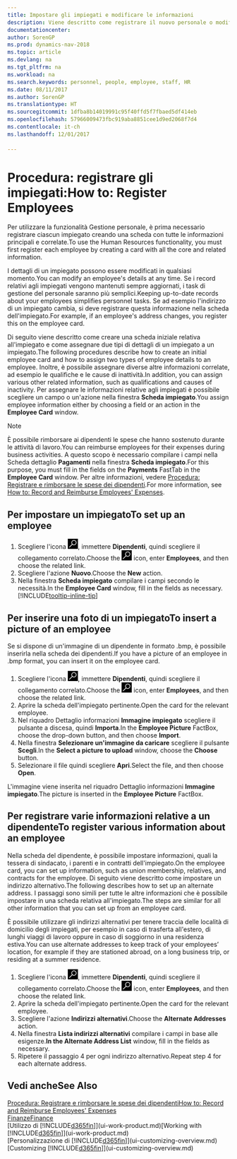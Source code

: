 ```yaml
---
title: Impostare gli impiegati e modificare le informazioni
description: Viene descritto come registrare il nuovo personale o modificare i dati relativi al personale esistente.
documentationcenter: 
author: SorenGP
ms.prod: dynamics-nav-2018
ms.topic: article
ms.devlang: na
ms.tgt_pltfrm: na
ms.workload: na
ms.search.keywords: personnel, people, employee, staff, HR
ms.date: 08/11/2017
ms.author: SorenGP
ms.translationtype: HT
ms.sourcegitcommit: 1dfba8b14019991c95f40ffd5f7fbaed5df414eb
ms.openlocfilehash: 57966009473fbc919aba8851cee1d9ed2068f7d4
ms.contentlocale: it-ch
ms.lasthandoff: 12/01/2017

---
```

# <a name="how-to-register-employees"></a><span data-ttu-id="e75b6-103">Procedura: registrare gli impiegati:</span><span class="sxs-lookup"><span data-stu-id="e75b6-103">How to: Register Employees</span></span>
<span data-ttu-id="e75b6-104">Per utilizzare la funzionalità Gestione personale, è prima necessario registrare ciascun impiegato creando una scheda con tutte le informazioni principali e correlate.</span><span class="sxs-lookup"><span data-stu-id="e75b6-104">To use the Human Resources functionality, you must first register each employee by creating a card with all the core and related information.</span></span>

<span data-ttu-id="e75b6-105">I dettagli di un impiegato possono essere modificati in qualsiasi momento.</span><span class="sxs-lookup"><span data-stu-id="e75b6-105">You can modify an employee's details at any time.</span></span> <span data-ttu-id="e75b6-106">Se i record relativi agli impiegati vengono mantenuti sempre aggiornati, i task di gestione del personale saranno più semplici.</span><span class="sxs-lookup"><span data-stu-id="e75b6-106">Keeping up-to-date records about your employees simplifies personnel tasks.</span></span> <span data-ttu-id="e75b6-107">Se ad esempio l'indirizzo di un impiegato cambia, si deve registrare questa informazione nella scheda dell'impiegato.</span><span class="sxs-lookup"><span data-stu-id="e75b6-107">For example, if an employee's address changes, you register this on the employee card.</span></span>

<span data-ttu-id="e75b6-108">Di seguito viene descritto come creare una scheda iniziale relativa all'impiegato e come assegnare due tipi di dettagli di un impiegato a un impiegato.</span><span class="sxs-lookup"><span data-stu-id="e75b6-108">The following procedures describe how to create an initial employee card and how to assign two types of employee details to an employee.</span></span> <span data-ttu-id="e75b6-109">Inoltre, è possibile assegnare diverse altre informazioni correlate, ad esempio le qualifiche e le cause di inattività.</span><span class="sxs-lookup"><span data-stu-id="e75b6-109">In addition, you can assign various other related information, such as qualifications and causes of inactivity.</span></span> <span data-ttu-id="e75b6-110">Per assegnare le informazioni relative agli impiegati è possibile scegliere un campo o un'azione nella finestra **Scheda impiegato**.</span><span class="sxs-lookup"><span data-stu-id="e75b6-110">You assign employee information either by choosing a field or an action in the **Employee Card** window.</span></span>

> [!NOTE]  
> <span data-ttu-id="e75b6-111">È possibile rimborsare ai dipendenti le spese che hanno sostenuto durante le attività di lavoro.</span><span class="sxs-lookup"><span data-stu-id="e75b6-111">You can reimburse employees for their expenses during business activities.</span></span> <span data-ttu-id="e75b6-112">A questo scopo è necessario compilare i campi nella Scheda dettaglio **Pagamenti** nella finestra **Scheda impiegato**.</span><span class="sxs-lookup"><span data-stu-id="e75b6-112">For this purpose, you must fill in the fields on the **Payments** FastTab in the **Employee Card** window.</span></span> <span data-ttu-id="e75b6-113">Per altre informazioni, vedere [Procedura: Registrare e rimborsare le spese dei dipendenti](finance-how-record-reimburse-employee-expenses.md).</span><span class="sxs-lookup"><span data-stu-id="e75b6-113">For more information, see [How to: Record and Reimburse Employees' Expenses](finance-how-record-reimburse-employee-expenses.md).</span></span>

## <a name="to-set-up-an-employee"></a><span data-ttu-id="e75b6-114">Per impostare un impiegato</span><span class="sxs-lookup"><span data-stu-id="e75b6-114">To set up an employee</span></span>
1. <span data-ttu-id="e75b6-115">Scegliere l'icona ![Cerca pagina o report](media/ui-search/search_small.png "icona Cerca pagina o report"), immettere **Dipendenti**, quindi scegliere il collegamento correlato.</span><span class="sxs-lookup"><span data-stu-id="e75b6-115">Choose the ![Search for Page or Report](media/ui-search/search_small.png "Search for Page or Report icon") icon, enter **Employees**, and then choose the related link.</span></span>
2. <span data-ttu-id="e75b6-116">Scegliere l'azione **Nuovo**.</span><span class="sxs-lookup"><span data-stu-id="e75b6-116">Choose the **New** action.</span></span>
3. <span data-ttu-id="e75b6-117">Nella finestra **Scheda impiegato** compilare i campi secondo le necessità.</span><span class="sxs-lookup"><span data-stu-id="e75b6-117">In the **Employee Card** window, fill in the fields as necessary.</span></span> [!INCLUDE[tooltip-inline-tip](includes/tooltip-inline-tip_md.md)]

## <a name="to-insert-a-picture-of-an-employee"></a><span data-ttu-id="e75b6-118">Per inserire una foto di un impiegato</span><span class="sxs-lookup"><span data-stu-id="e75b6-118">To insert a picture of an employee</span></span>
<span data-ttu-id="e75b6-119">Se si dispone di un'immagine di un dipendente in formato .bmp, è possibile inserirla nella scheda dei dipendenti.</span><span class="sxs-lookup"><span data-stu-id="e75b6-119">If you have a picture of an employee in .bmp format, you can insert it on the employee card.</span></span>

1. <span data-ttu-id="e75b6-120">Scegliere l'icona ![Cerca pagina o report](media/ui-search/search_small.png "icona Cerca pagina o report"), immettere **Dipendenti**, quindi scegliere il collegamento correlato.</span><span class="sxs-lookup"><span data-stu-id="e75b6-120">Choose the ![Search for Page or Report](media/ui-search/search_small.png "Search for Page or Report icon") icon, enter **Employees**, and then choose the related link.</span></span>
2. <span data-ttu-id="e75b6-121">Aprire la scheda dell'impiegato pertinente.</span><span class="sxs-lookup"><span data-stu-id="e75b6-121">Open the card for the relevant employee.</span></span>
3. <span data-ttu-id="e75b6-122">Nel riquadro Dettaglio informazioni **Immagine impiegato** scegliere il pulsante a discesa, quindi **Importa**.</span><span class="sxs-lookup"><span data-stu-id="e75b6-122">In the **Employee Picture** FactBox, choose the drop-down button, and then choose **Import**.</span></span>
4. <span data-ttu-id="e75b6-123">Nella finestra **Selezionare un'immagine da caricare** scegliere il pulsante **Scegli**.</span><span class="sxs-lookup"><span data-stu-id="e75b6-123">In the **Select a picture to upload** window, choose the **Choose** button.</span></span>
5. <span data-ttu-id="e75b6-124">Selezionare il file quindi scegliere **Apri**.</span><span class="sxs-lookup"><span data-stu-id="e75b6-124">Select the file, and then choose **Open**.</span></span>

<span data-ttu-id="e75b6-125">L'immagine viene inserita nel riquadro Dettaglio informazioni **Immagine impiegato**.</span><span class="sxs-lookup"><span data-stu-id="e75b6-125">The picture is inserted in the **Employee Picture** FactBox.</span></span>

## <a name="to-register-various-information-about-an-employee"></a><span data-ttu-id="e75b6-126">Per registrare varie informazioni relative a un dipendente</span><span class="sxs-lookup"><span data-stu-id="e75b6-126">To register various information about an employee</span></span>
<span data-ttu-id="e75b6-127">Nella scheda del dipendente, è possibile impostare informazioni, quali la tessera di sindacato, i parenti e in contratti dell'impiegato.</span><span class="sxs-lookup"><span data-stu-id="e75b6-127">On the employee card, you can set up information, such as union membership, relatives, and contracts for the employee.</span></span> <span data-ttu-id="e75b6-128">Di seguito viene descritto come impostare un indirizzo alternativo.</span><span class="sxs-lookup"><span data-stu-id="e75b6-128">The following describes how to set up an alternate address.</span></span> <span data-ttu-id="e75b6-129">I passaggi sono simili per tutte le altre informazioni che è possibile impostare in una scheda relativa all'impiegato.</span><span class="sxs-lookup"><span data-stu-id="e75b6-129">The steps are similar for all other information that you can set up from an employee card.</span></span>

<span data-ttu-id="e75b6-130">È possibile utilizzare gli indirizzi alternativi per tenere traccia delle località di domicilio degli impiegati, per esempio in caso di trasferta all'estero, di lunghi viaggi di lavoro oppure in caso di soggiorno in una residenza estiva.</span><span class="sxs-lookup"><span data-stu-id="e75b6-130">You can use alternate addresses to keep track of your employees’ location, for example if they are stationed abroad, on a long business trip, or residing at a summer residence.</span></span>

1. <span data-ttu-id="e75b6-131">Scegliere l'icona ![Cerca pagina o report](media/ui-search/search_small.png "icona Cerca pagina o report"), immettere **Dipendenti**, quindi scegliere il collegamento correlato.</span><span class="sxs-lookup"><span data-stu-id="e75b6-131">Choose the ![Search for Page or Report](media/ui-search/search_small.png "Search for Page or Report icon") icon, enter **Employees**, and then choose the related link.</span></span>
2. <span data-ttu-id="e75b6-132">Aprire la scheda dell'impiegato pertinente.</span><span class="sxs-lookup"><span data-stu-id="e75b6-132">Open the card for the relevant employee.</span></span>
3. <span data-ttu-id="e75b6-133">Scegliere l'azione **Indirizzi alternativi**.</span><span class="sxs-lookup"><span data-stu-id="e75b6-133">Choose the **Alternate Addresses** action.</span></span>
4. <span data-ttu-id="e75b6-134">Nella finestra **Lista indirizzi alternativi** compilare i campi in base alle esigenze.</span><span class="sxs-lookup"><span data-stu-id="e75b6-134">**In the Alternate Address List** window, fill in the fields as necessary.</span></span>
5. <span data-ttu-id="e75b6-135">Ripetere il passaggio 4 per ogni indirizzo alternativo.</span><span class="sxs-lookup"><span data-stu-id="e75b6-135">Repeat step 4 for each alternate address.</span></span>

## <a name="see-also"></a><span data-ttu-id="e75b6-136">Vedi anche</span><span class="sxs-lookup"><span data-stu-id="e75b6-136">See Also</span></span>
[<span data-ttu-id="e75b6-137">Procedura: Registrare e rimborsare le spese dei dipendenti</span><span class="sxs-lookup"><span data-stu-id="e75b6-137">How to: Record and Reimburse Employees' Expenses</span></span>](finance-how-record-reimburse-employee-expenses.md)  
[<span data-ttu-id="e75b6-138">Finanze</span><span class="sxs-lookup"><span data-stu-id="e75b6-138">Finance</span></span>](finance.md)  
<span data-ttu-id="e75b6-139">[Utilizzo di [!INCLUDE[d365fin](includes/d365fin_md.md)]](ui-work-product.md)</span><span class="sxs-lookup"><span data-stu-id="e75b6-139">[Working with [!INCLUDE[d365fin](includes/d365fin_md.md)]](ui-work-product.md)</span></span>  
<span data-ttu-id="e75b6-140">[Personalizzazione di [!INCLUDE[d365fin](includes/d365fin_md.md)]](ui-customizing-overview.md)</span><span class="sxs-lookup"><span data-stu-id="e75b6-140">[Customizing [!INCLUDE[d365fin](includes/d365fin_md.md)]](ui-customizing-overview.md)</span></span>

